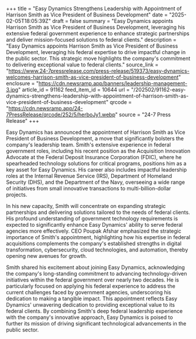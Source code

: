 +++
title = "Easy Dynamics Strengthens Leadership with Appointment of Harrison Smith as Vice President of Business Development"
date = "2025-02-05T18:05:39Z"
draft = false
summary = "Easy Dynamics appoints Harrison Smith as Vice President of Business Development, leveraging his extensive federal government experience to enhance strategic partnerships and deliver mission-focused solutions to federal clients."
description = "Easy Dynamics appoints Harrison Smith as Vice President of Business Development, leveraging his federal expertise to drive impactful change in the public sector. This strategic move highlights the company's commitment to delivering exceptional value to federal clients."
source_link = "https://www.24-7pressrelease.com/press-release/519373/easy-dynamics-welcomes-harrison-smith-as-vice-president-of-business-development"
enclosure = "https://cdn.newsramp.app/banners/leadership-management-3.jpg"
article_id = 91162
feed_item_id = 10644
url = "/202502/91162-easy-dynamics-strengthens-leadership-with-appointment-of-harrison-smith-as-vice-president-of-business-development"
qrcode = "https://cdn.newsramp.app/24-7PressRelease/qrcode/252/5/herboJy1.webp"
source = "24-7 Press Release"
+++

<p>Easy Dynamics has announced the appointment of Harrison Smith as Vice President of Business Development, a move that significantly bolsters the company's leadership team. Smith's extensive experience in federal government roles, including his recent position as the Acquisition Innovation Advocate at the Federal Deposit Insurance Corporation (FDIC), where he spearheaded technology solutions for critical programs, positions him as a key asset for Easy Dynamics. His career also includes impactful leadership roles at the Internal Revenue Service (IRS), Department of Homeland Security (DHS), and the Department of the Navy, overseeing a wide range of initiatives from small innovative transactions to multi-billion-dollar projects.</p><p>In his new capacity, Smith will concentrate on expanding strategic partnerships and delivering solutions tailored to the needs of federal clients. His profound understanding of government technology requirements is expected to significantly enhance Easy Dynamics' ability to serve federal agencies more effectively. CEO Poupak Afshar emphasized the strategic importance of Smith's appointment, highlighting how his expertise in federal acquisitions complements the company's established strengths in digital transformation, cybersecurity, cloud technologies, and automation, thereby opening new avenues for growth.</p><p>Smith shared his excitement about joining Easy Dynamics, acknowledging the company's long-standing commitment to advancing technology-driven initiatives within the federal government over nearly two decades. He is particularly focused on applying his federal experience to address the current challenges faced by government agencies, underscoring his dedication to making a tangible impact. This appointment reflects Easy Dynamics' unwavering dedication to providing exceptional value to its federal clients. By combining Smith's deep federal leadership experience with the company's innovative approach, Easy Dynamics is poised to further its mission of driving significant technological advancements in the public sector.</p>
